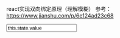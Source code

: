 react实现双向绑定原理（理解模糊）
参考： https://www.jianshu.com/p/6e124ad23c68

<input type="text" value="this.state.value" onChange="{this.handleInputChange}">